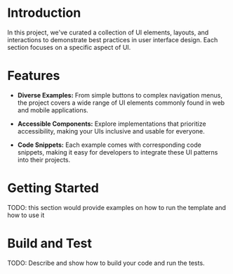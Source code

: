 
# Introduction 
In this project, we've curated a collection of UI elements, layouts, and interactions to demonstrate best practices in user interface design. Each section focuses on a specific aspect of UI. 

# Features

-   **Diverse Examples:** From simple buttons to complex navigation menus, the project covers a wide range of UI elements commonly found in web and mobile applications.    
-   **Accessible Components:** Explore implementations that prioritize accessibility, making your UIs inclusive and usable for everyone.
    
-   **Code Snippets:** Each example comes with corresponding code snippets, making it easy for developers to integrate these UI patterns into their projects.
# Getting Started
TODO: this section would provide examples on how to run the template and how to use it

# Build and Test
TODO: Describe and show how to build your code and run the tests. 

